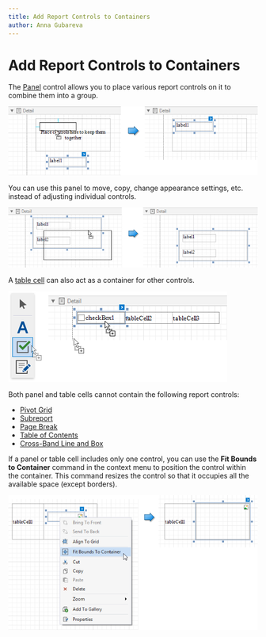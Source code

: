 ```yaml
---
title: Add Report Controls to Containers
author: Anna Gubareva
---
```

# Add Report Controls to Containers

The [Panel](../use-basic-report-controls/panel.md) control allows you to place various report controls on it to combine them into a group.

![](../../../../../images/eurd-win-add-report-controls-to-panel.png)

You can use this panel to move, copy, change appearance settings, etc. instead of adjusting individual controls.

![](../../../../../images/eurd-win-panel-control-moving.png)

A [table cell](../use-tables.md) can also act as a container for other controls.

![](../../../../../images/eurd-win-add-control-to-table-cell.png)

Both panel and table cells cannot contain the following report controls:
* [Pivot Grid](../use-charts-and-pivot-grids.md)
* [Subreport](../use-basic-report-controls/subreport.md)
* [Page Break](../use-basic-report-controls/page-break.md)
* [Table of Contents](../use-basic-report-controls/table-of-contents.md)
* [Cross-Band Line and Box](../draw-lines-and-shapes/draw-cross-band-lines-and-boxes.md)

If a panel or table cell includes only one control, you can use the **Fit Bounds to Container** command in the context menu to position the control within the container. This command resizes the control so that it occupies all the available space (except borders).

![](../../../../../images/eurd-win-fit-bounds-to-container.png)
